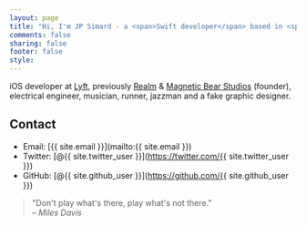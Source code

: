```yaml
---
layout: page
title: "Hi, I'm JP Simard - a <span>Swift developer</span> based in <span>SF & Ottawa</span>."
comments: false
sharing: false
footer: false
style:
---
```

iOS developer at [Lyft](https://lyft.com), previously [Realm](https://realm.io) & [Magnetic Bear Studios](http://magneticbear.com) (founder), electrical engineer, musician, runner, jazzman and a fake graphic designer.

## Contact

* Email: [{{ site.email }}](mailto:{{ site.email }})
* Twitter: [@{{ site.twitter_user }}](https://twitter.com/{{ site.twitter_user }})
* GitHub: [@{{ site.github_user }}](https://github.com/{{ site.github_user }})

> "Don't play what's there, play what's not there."
> <cite><br />– Miles Davis</cite>

